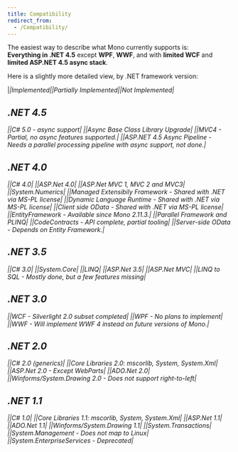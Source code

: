 ```yaml
---
title: Compatibility
redirect_from:
  - /Compatibility/
---
```


The easiest way to describe what Mono currently supports is:<br/>
 **Everything in .NET 4.5** except **WPF**, **WWF**, and with **limited WCF** and **limited ASP.NET 4.5 async stack**.

Here is a slightly more detailed view, by .NET framework version:

|<i class="fa fa-check"/>|Implemented|<i class="fa fa-exclamation-triangle"/>|Partially Implemented|<i class="fa fa-ban"/>|Not Implemented|

.NET 4.5
--------

|<i class="fa fa-check"/>|C# 5.0 - async support|
|<i class="fa fa-check"/>|Async Base Class Library Upgrade|
|<i class="fa fa-exclamation-triangle"/>|MVC4 *- Partial, no async features supported.*|
|<i class="fa fa-ban"/>|ASP.NET 4.5 Async Pipeline *- Needs a parallel processing pipeline with async support, not done.*|

.NET 4.0
--------

|<i class="fa fa-check"/>|C# 4.0|
|<i class="fa fa-check"/>|ASP.Net 4.0|
|<i class="fa fa-check"/>|ASP.Net MVC 1, MVC 2 and MVC3|
|<i class="fa fa-check"/>|System.Numerics|
|<i class="fa fa-check"/>|Managed Extensibily Framework *- Shared with .NET via MS-PL license*|
|<i class="fa fa-check"/>|Dynamic Language Runtime *- Shared with .NET via MS-PL license*|
|<i class="fa fa-check"/>|Client side OData *- Shared with .NET via MS-PL license*|
|<i class="fa fa-check"/>|EntityFramework *- Available since Mono 2.11.3.*|
|<i class="fa fa-check"/>|Parallel Framework and PLINQ|
|<i class="fa fa-exclamation-triangle"/>|CodeContracts *- API complete, partial tooling*|
|<i class="fa fa-exclamation-triangle"/>|Server-side OData *- Depends on Entity Framework.*|

.NET 3.5
--------

|<i class="fa fa-check"/>|C# 3.0|
|<i class="fa fa-check"/>|System.Core|
|<i class="fa fa-check"/>|LINQ|
|<i class="fa fa-check"/>|ASP.Net 3.5|
|<i class="fa fa-check"/>|ASP.Net MVC|
|<i class="fa fa-check"/>|LINQ to SQL *- Mostly done, but a few features missing*|

.NET 3.0
--------

|<i class="fa fa-exclamation-triangle"/>|WCF *- Silverlight 2.0 subset completed*|
|<i class="fa fa-ban"/>|WPF *- No plans to implement*|
|<i class="fa fa-ban"/>|WWF *- Will implement WWF 4 instead on future versions of Mono.*|

.NET 2.0
--------

|<i class="fa fa-check"/>|C# 2.0 (generics)|
|<i class="fa fa-check"/>|Core Libraries 2.0: mscorlib, System, System.Xml|
|<i class="fa fa-check"/>|ASP.Net 2.0 *- Except WebParts*|
|<i class="fa fa-check"/>|ADO.Net 2.0|
|<i class="fa fa-check"/>|Winforms/System.Drawing 2.0 *- Does not support right-to-left*|

.NET 1.1
--------

|<i class="fa fa-check"/>|C# 1.0|
|<i class="fa fa-check"/>|Core Libraries 1.1: mscorlib, System, System.Xml|
|<i class="fa fa-check"/>|ASP.Net 1.1|
|<i class="fa fa-check"/>|ADO.Net 1.1|
|<i class="fa fa-check"/>|Winforms/System.Drawing 1.1|
|<i class="fa fa-check"/>|System.Transactions|
|<i class="fa fa-ban"/>|System.Management *- Does not map to Linux*|
|<i class="fa fa-ban"/>|System.EnterpriseServices *- Deprecated*|
